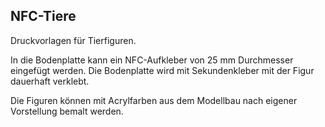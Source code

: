 ## NFC-Tiere
Druckvorlagen für Tierfiguren. 

In die Bodenplatte kann ein NFC-Aufkleber von 25 mm Durchmesser eingefügt werden. Die Bodenplatte wird mit Sekundenkleber mit der Figur dauerhaft verklebt.

Die Figuren können mit Acrylfarben aus dem Modellbau nach eigener Vorstellung bemalt werden.